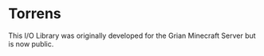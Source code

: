 # Torrens

This I/O Library was originally developed for the Grian Minecraft Server but is now public.
